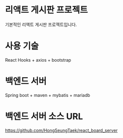 # 리액트 게시판 프로젝트
기본적인 리액트 게시판 프로젝트입니다.

# 사용 기술
React Hooks + axios + bootstrap

# 백엔드 서버
Spring boot + maven + mybatis + mariadb

# 백엔드 서버 소스 URL
https://github.com/HongSeungTaek/react_board_server
